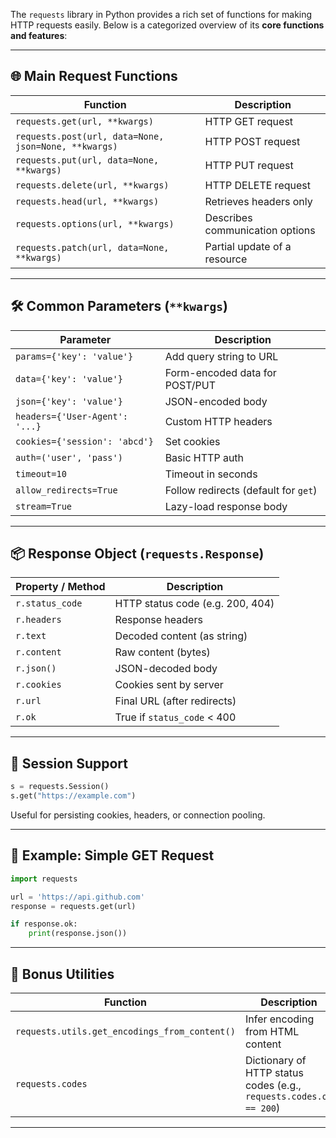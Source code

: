 The `requests` library in Python provides a rich set of functions for making HTTP requests easily. Below is a categorized overview of its **core functions and features**:

---

## 🌐 **Main Request Functions**

| Function                                             | Description                     |
| ---------------------------------------------------- | ------------------------------- |
| `requests.get(url, **kwargs)`                        | HTTP GET request                |
| `requests.post(url, data=None, json=None, **kwargs)` | HTTP POST request               |
| `requests.put(url, data=None, **kwargs)`             | HTTP PUT request                |
| `requests.delete(url, **kwargs)`                     | HTTP DELETE request             |
| `requests.head(url, **kwargs)`                       | Retrieves headers only          |
| `requests.options(url, **kwargs)`                    | Describes communication options |
| `requests.patch(url, data=None, **kwargs)`           | Partial update of a resource    |

---

## 🛠️ **Common Parameters (`**kwargs`)**

| Parameter                      | Description                          |
| ------------------------------ | ------------------------------------ |
| `params={'key': 'value'}`      | Add query string to URL              |
| `data={'key': 'value'}`        | Form-encoded data for POST/PUT       |
| `json={'key': 'value'}`        | JSON-encoded body                    |
| `headers={'User-Agent': '...}` | Custom HTTP headers                  |
| `cookies={'session': 'abcd'}`  | Set cookies                          |
| `auth=('user', 'pass')`        | Basic HTTP auth                      |
| `timeout=10`                   | Timeout in seconds                   |
| `allow_redirects=True`         | Follow redirects (default for `get`) |
| `stream=True`                  | Lazy-load response body              |

---

## 📦 **Response Object (`requests.Response`)**

| Property / Method | Description                      |
| ----------------- | -------------------------------- |
| `r.status_code`   | HTTP status code (e.g. 200, 404) |
| `r.headers`       | Response headers                 |
| `r.text`          | Decoded content (as string)      |
| `r.content`       | Raw content (bytes)              |
| `r.json()`        | JSON-decoded body                |
| `r.cookies`       | Cookies sent by server           |
| `r.url`           | Final URL (after redirects)      |
| `r.ok`            | True if `status_code` < 400      |

---

## 🔐 **Session Support**

```python
s = requests.Session()
s.get("https://example.com")
```

Useful for persisting cookies, headers, or connection pooling.

---

## 📄 **Example: Simple GET Request**

```python
import requests

url = 'https://api.github.com'
response = requests.get(url)

if response.ok:
    print(response.json())
```

---

## 🧪 Bonus Utilities

| Function                                      | Description                                                        |
| --------------------------------------------- | ------------------------------------------------------------------ |
| `requests.utils.get_encodings_from_content()` | Infer encoding from HTML content                                   |
| `requests.codes`                              | Dictionary of HTTP status codes (e.g., `requests.codes.ok == 200`) |

---


